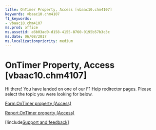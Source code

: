 ```yaml
---
title: OnTimer Property, Access [vbaac10.chm4107]
keywords: vbaac10.chm4107
f1_keywords:
- vbaac10.chm4107
ms.prod: office
ms.assetid: a6b03ad0-d158-4155-8760-0195b57b3c3c
ms.date: 06/08/2017
ms.localizationpriority: medium
---
```



# OnTimer Property, Access [vbaac10.chm4107]

Hi there! You have landed on one of our F1 Help redirector pages. Please select the topic you were looking for below.

[Form.OnTimer property (Access)](https://msdn.microsoft.com/library/a7df5020-5163-967b-b59a-0fd8f6fe7a54%28Office.15%29.aspx)

[Report.OnTimer property (Access)](https://msdn.microsoft.com/library/ef7ac956-ffa4-da79-0d39-9c505409b4af%28Office.15%29.aspx)

[!include[Support and feedback](~/includes/feedback-boilerplate.md)]